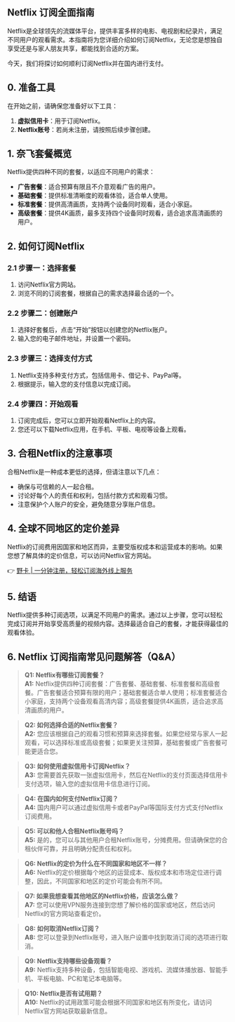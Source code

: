 ## Netflix 订阅全面指南

Netflix是全球领先的流媒体平台，提供丰富多样的电影、电视剧和纪录片，满足不同用户的观看需求。本指南将为您详细介绍如何订阅Netflix，无论您是想独自享受还是与家人朋友共享，都能找到合适的方案。

今天，我们将探讨如何顺利订阅Netflix并在国内进行支付。

## 0. 准备工具

在开始之前，请确保您准备好以下工具：

1. **虚拟信用卡**：用于订阅Netflix。
2. **Netflix账号**：若尚未注册，请按照后续步骤创建。

## 1. 奈飞套餐概览

Netflix提供四种不同的套餐，以适应不同用户的需求：

- **广告套餐**：适合预算有限且不介意观看广告的用户。
- **基础套餐**：提供标准清晰度的观看体验，适合单人使用。
- **标准套餐**：提供高清画质，支持两个设备同时观看，适合小家庭。
- **高级套餐**：提供4K画质，最多支持四个设备同时观看，适合追求高清画质的用户。

## 2. 如何订阅Netflix

### 2.1 步骤一：选择套餐

1. 访问Netflix官方网站。
2. 浏览不同的订阅套餐，根据自己的需求选择最合适的一个。

### 2.2 步骤二：创建账户

1. 选择好套餐后，点击“开始”按钮以创建您的Netflix账户。
2. 输入您的电子邮件地址，并设置一个密码。

### 2.3 步骤三：选择支付方式

1. Netflix支持多种支付方式，包括信用卡、借记卡、PayPal等。
2. 根据提示，输入您的支付信息以完成订阅。

### 2.4 步骤四：开始观看

1. 订阅完成后，您可以立即开始观看Netflix上的内容。
2. 您还可以下载Netflix应用，在手机、平板、电视等设备上观看。

## 3. 合租Netflix的注意事项

合租Netflix是一种成本更低的选择，但请注意以下几点：

- 确保与可信赖的人一起合租。
- 讨论好每个人的责任和权利，包括付款方式和观看习惯。
- 注意保护个人账户的安全，避免随意分享账户信息。

## 4. 全球不同地区的定价差异

Netflix的订阅费用因国家和地区而异，主要受版权成本和运营成本的影响。如果您想了解具体的定价信息，可以访问Netflix官方网站。

👉 [野卡 | 一分钟注册，轻松订阅海外线上服务](https://bit.ly/bewildcard)

## 5. 结语

Netflix提供多种订阅选项，以满足不同用户的需求。通过以上步骤，您可以轻松完成订阅并开始享受高质量的视频内容。选择最适合自己的套餐，才能获得最佳的观看体验。

## 6. Netflix 订阅指南常见问题解答（Q&A）

> **Q1: Netflix有哪些订阅套餐？**  
> **A1:** Netflix提供四种订阅套餐：广告套餐、基础套餐、标准套餐和高级套餐。广告套餐适合预算有限的用户；基础套餐适合单人使用；标准套餐适合小家庭，支持两个设备观看高清内容；高级套餐提供4K画质，适合追求高清画质的用户。

> **Q2: 如何选择合适的Netflix套餐？**  
> **A2:** 您应该根据自己的观看习惯和预算来选择套餐。如果您经常与家人一起观看，可以选择标准或高级套餐；如果更关注预算，基础套餐或广告套餐可能更适合您。

> **Q3: 如何使用虚拟信用卡订阅Netflix？**  
> **A3:** 您需要首先获取一张虚拟信用卡，然后在Netflix的支付页面选择信用卡支付选项，输入您的虚拟信用卡信息进行订阅。

> **Q4: 在国内如何支付Netflix订阅？**  
> **A4:** 国内用户可以通过虚拟信用卡或者PayPal等国际支付方式支付Netflix订阅费用。

> **Q5: 可以和他人合租Netflix账号吗？**  
> **A5:** 是的，您可以与其他用户合租Netflix账号，分摊费用。但请确保您的合租伙伴可靠，并且明确分配责任和权利。

> **Q6: Netflix的定价为什么在不同国家和地区不一样？**  
> **A6:** Netflix的定价根据每个地区的运营成本、版权成本和市场定位进行调整，因此，不同国家和地区的定价可能会有所不同。

> **Q7: 如果我想查看其他地区的Netflix价格，应该怎么做？**  
> **A7:** 您可以使用VPN服务连接到您想了解价格的国家或地区，然后访问Netflix的官方网站查看定价。

> **Q8: 如何取消Netflix订阅？**  
> **A8:** 您可以登录到Netflix账号，进入账户设置中找到取消订阅的选项进行取消。

> **Q9: Netflix支持哪些设备观看？**  
> **A9:** Netflix支持多种设备，包括智能电视、游戏机、流媒体播放器、智能手机、平板电脑、PC和笔记本电脑等。

> **Q10: Netflix是否有试用期？**  
> **A10:** Netflix的试用政策可能会根据不同国家和地区有所变化，请访问Netflix官方网站获取最新信息。